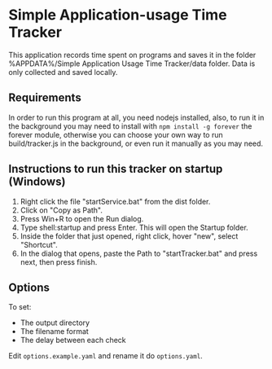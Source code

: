 # Simple Application-usage Time Tracker
This application records time spent on programs and saves it in the folder %APPDATA%/Simple Application Usage Time Tracker/data folder. Data is only collected and saved locally.

## Requirements
In order to run this program at all, you need nodejs installed, also, to run it in the background you may need to install with `npm install -g forever` the forever module, otherwise you can choose your own way to run build/tracker.js in the background, or even run it manually as you may need.

## Instructions to run this tracker on startup (Windows)

1. Right click the file "startService.bat" from the dist folder.
2. Click on "Copy as Path".
3. Press Win+R to open the Run dialog.
4. Type shell:startup and press Enter. This will open the Startup folder.
5. Inside the folder that just opened, right click, hover "new", select "Shortcut".
6. In the dialog that opens, paste the Path to "startTracker.bat" and press next, then press finish.

## Options
To set:
- The output directory
- The filename format
- The delay between each check

Edit `options.example.yaml` and rename it do `options.yaml`.
